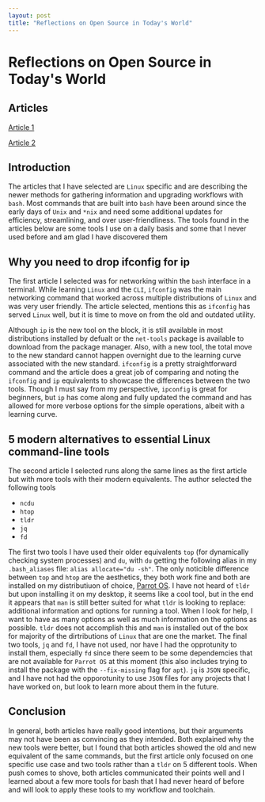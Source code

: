 ```yaml
---
layout: post
title: "Reflections on Open Source in Today's World"  
---
```


# Reflections on Open Source in Today's World

## Articles

[Article 1](https://opensource.com/article/21/1/ifconfig-ip-linux)

[Article 2](https://opensource.com/article/20/6/modern-linux-command-line-tools)

## Introduction

The articles that I have selected are `Linux` specific and are describing the newer methods for gathering information and upgrading workflows with `bash`. Most commands that are built into `bash` have been around since the early days of `Unix` and `*nix` and need some additional updates for efficiency, streamlining, and over user-friendliness. The tools found in the articles below are some tools I use on a daily basis and some that I never used before and am glad I have discovered them

## Why you need to drop ifconfig for ip

The first article I selected was for networking within the `bash` interface in a terminal. While learning `Linux` and the `CLI`, `ifconfig` was the main networking command that worked across multiple distributions of `Linux` and was very user friendly. The article selected, mentions this as `ifconfig` has served `Linux` well, but it is time to move on from the old and outdated utility.

Although `ip` is the new tool on the block, it is still available in most distributions installed by defualt or the `net-tools` package is available to download from the package manager. Also, with a new tool, the total move to the new standard cannot happen overnight due to the learning curve associated with the new standard. `ifconfig` is a pretty straightforward command and the article does a great job of comparing and noting the `ifconfig` and `ip` equivalents to showcase the differences between the two tools. Though I must say from my perspective, `ipconfig` is great for beginners, but `ip` has come along and fully updated the command and has allowed for more verbose options for the simple operations, albeit with a learning curve.

## 5 modern alternatives to essential Linux command-line tools

The second article I selected runs along the same lines as the first article but with more tools with their modern equivalents. The author selected the following tools

- `ncdu`
- `htop`
- `tldr`
- `jq`
- `fd`

The first two tools I have used their older equivalents `top` (for dynamically checking system processes) and `du`, with `du` getting the following alias in my `.bash_aliases` file: `alias allocate="du -sh"`. The only noticible difference between `top` and `htop` are the aesthetics, they both work fine and both are installed on my distributiuon of choice, [Parrot OS](parrot.sh). I have not heard of `tldr` but upon installing it on my desktop, it seems like a cool tool, but in the end it appears that `man` is still better suited for what `tldr` is looking to replace: additional information and options for running a tool. When I look for help, I want to have as many options as well as much information on the options as possible. `tldr` does not accomplish this and `man` is installed out of the box for majority of the dirtributions of `Linux` that are one the market. The final two tools, `jq` and `fd`, I have not used, nor have I had the opprotunity to install them, especially `fd` since there seem to be some dependemcies that are not available for `Parrot OS` at this moment (this also includes trying to install the package with the `--fix-missing` flag for `apt`). `jq` is `JSON` specific, and I have not had the opporotunity to use `JSON` files for any projects that I have worked on, but look to learn more about them in the future.

## Conclusion

In general, both articles have really good intentions, but their arguments may not have been as convincing as they intended. Both explained why the new tools were better, but I found that both articles showed the old and new equivalent of the same commands, but the first article only focused on one specific use case and two tools rather than a `tldr` on 5 different tools. When push comes to shove, both articles communicated their points well and I learned about a few more tools for bash that I had never heard of before and will look to apply these tools to my workflow and toolchain.